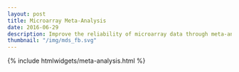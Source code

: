 ```yaml
---
layout: post
title: Microarray Meta-Analysis
date: 2016-06-29
description: Improve the reliability of microarray data through meta-analysis with crossmeta.
thumbnail: "/img/mds_fb.svg"
---
```


{% include htmlwidgets/meta-analysis.html %}
